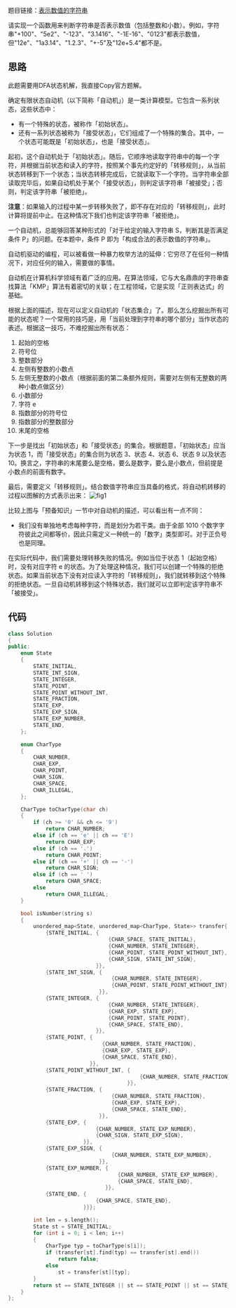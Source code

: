 题目链接：[表示数值的字符串](https://leetcode-cn.com/problems/biao-shi-shu-zhi-de-zi-fu-chuan-lcof/)

请实现一个函数用来判断字符串是否表示数值（包括整数和小数）。例如，字符串"+100"、"5e2"、"-123"、"3.1416"、"-1E-16"、"0123"都表示数值，但"12e"、"1a3.14"、"1.2.3"、"+-5"及"12e+5.4"都不是。

## 思路

此题需要用DFA状态机解，我直接Copy官方题解。

确定有限状态自动机（以下简称「自动机」）是一类计算模型。它包含一系列状态，这些状态中：

- 有一个特殊的状态，被称作「初始状态」。
- 还有一系列状态被称为「接受状态」，它们组成了一个特殊的集合。其中，一个状态可能既是「初始状态」，也是「接受状态」。

起初，这个自动机处于「初始状态」。随后，它顺序地读取字符串中的每一个字符，并根据当前状态和读入的字符，按照某个事先约定好的「转移规则」，从当前状态转移到下一个状态；当状态转移完成后，它就读取下一个字符。当字符串全部读取完毕后，如果自动机处于某个「接受状态」，则判定该字符串「被接受」；否则，判定该字符串「被拒绝」。

**注意**：如果输入的过程中某一步转移失败了，即不存在对应的「转移规则」，此时计算将提前中止。在这种情况下我们也判定该字符串「被拒绝」。

一个自动机，总能够回答某种形式的「对于给定的输入字符串 S，判断其是否满足条件 P」的问题。在本题中，条件 P 即为「构成合法的表示数值的字符串」。

自动机驱动的编程，可以被看做一种暴力枚举方法的延伸：它穷尽了在任何一种情况下，对应任何的输入，需要做的事情。

自动机在计算机科学领域有着广泛的应用。在算法领域，它与大名鼎鼎的字符串查找算法「KMP」算法有着密切的关联；在工程领域，它是实现「正则表达式」的基础。

根据上面的描述，现在可以定义自动机的「状态集合」了。那么怎么挖掘出所有可能的状态呢？一个常用的技巧是，用「当前处理到字符串的哪个部分」当作状态的表述。根据这一技巧，不难挖掘出所有状态：

1. 起始的空格
2. 符号位
3. 整数部分
4. 左侧有整数的小数点
5. 左侧无整数的小数点（根据前面的第二条额外规则，需要对左侧有无整数的两种小数点做区分）
6. 小数部分
7. 字符 e
8. 指数部分的符号位
9. 指数部分的整数部分
10. 末尾的空格

下一步是找出「初始状态」和「接受状态」的集合。根据题意，「初始状态」应当为状态 1，而「接受状态」的集合则为状态 3、状态 4、状态 6、状态 9 以及状态 10。换言之，字符串的末尾要么是空格，要么是数字，要么是小数点，但前提是小数点的前面有数字。

最后，需要定义「转移规则」。结合数值字符串应当具备的格式，将自动机转移的过程以图解的方式表示出来：
![fig1](https://image-1252109614.cos.ap-beijing.myqcloud.com/img/20200902011733.png)

比较上图与「预备知识」一节中对自动机的描述，可以看出有一点不同：

- 我们没有单独地考虑每种字符，而是划分为若干类。由于全部 1010 个数字字符彼此之间都等价，因此只需定义一种统一的「数字」类型即可。对于正负号也是同理。

在实际代码中，我们需要处理转移失败的情况。例如当位于状态 1（起始空格）时，没有对应字符 e 的状态。为了处理这种情况，我们可以创建一个特殊的拒绝状态。如果当前状态下没有对应读入字符的「转移规则」，我们就转移到这个特殊的拒绝状态。一旦自动机转移到这个特殊状态，我们就可以立即判定该字符串不「被接受」。

## 代码

```cpp
class Solution
{
public:
    enum State
    {
        STATE_INITIAL,
        STATE_INT_SIGN,
        STATE_INTEGER,
        STATE_POINT,
        STATE_POINT_WITHOUT_INT,
        STATE_FRACTION,
        STATE_EXP,
        STATE_EXP_SIGN,
        STATE_EXP_NUMBER,
        STATE_END,
    };

    enum CharType
    {
        CHAR_NUMBER,
        CHAR_EXP,
        CHAR_POINT,
        CHAR_SIGN,
        CHAR_SPACE,
        CHAR_ILLEGAL,
    };

    CharType toCharType(char ch)
    {
        if (ch >= '0' && ch <= '9')
            return CHAR_NUMBER;
        else if (ch == 'e' || ch == 'E')
            return CHAR_EXP;
        else if (ch == '.')
            return CHAR_POINT;
        else if (ch == '+' || ch == '-')
            return CHAR_SIGN;
        else if (ch == ' ')
            return CHAR_SPACE;
        else
            return CHAR_ILLEGAL;
    }

    bool isNumber(string s)
    {
        unordered_map<State, unordered_map<CharType, State>> transfer{
            {STATE_INITIAL, {
                                {CHAR_SPACE, STATE_INITIAL},
                                {CHAR_NUMBER, STATE_INTEGER},
                                {CHAR_POINT, STATE_POINT_WITHOUT_INT},
                                {CHAR_SIGN, STATE_INT_SIGN},
                            }},
            {STATE_INT_SIGN, {
                                 {CHAR_NUMBER, STATE_INTEGER},
                                 {CHAR_POINT, STATE_POINT_WITHOUT_INT},
                             }},
            {STATE_INTEGER, {
                                {CHAR_NUMBER, STATE_INTEGER},
                                {CHAR_EXP, STATE_EXP},
                                {CHAR_POINT, STATE_POINT},
                                {CHAR_SPACE, STATE_END},
                            }},
            {STATE_POINT, {
                              {CHAR_NUMBER, STATE_FRACTION},
                              {CHAR_EXP, STATE_EXP},
                              {CHAR_SPACE, STATE_END},
                          }},
            {STATE_POINT_WITHOUT_INT, {
                                          {CHAR_NUMBER, STATE_FRACTION},
                                      }},
            {STATE_FRACTION, {
                                 {CHAR_NUMBER, STATE_FRACTION},
                                 {CHAR_EXP, STATE_EXP},
                                 {CHAR_SPACE, STATE_END},
                             }},
            {STATE_EXP, {
                            {CHAR_NUMBER, STATE_EXP_NUMBER},
                            {CHAR_SIGN, STATE_EXP_SIGN},
                        }},
            {STATE_EXP_SIGN, {
                                 {CHAR_NUMBER, STATE_EXP_NUMBER},
                             }},
            {STATE_EXP_NUMBER, {
                                   {CHAR_NUMBER, STATE_EXP_NUMBER},
                                   {CHAR_SPACE, STATE_END},
                               }},
            {STATE_END, {
                            {CHAR_SPACE, STATE_END},
                        }}};

        int len = s.length();
        State st = STATE_INITIAL;
        for (int i = 0; i < len; i++)
        {
            CharType typ = toCharType(s[i]);
            if (transfer[st].find(typ) == transfer[st].end())
                return false;
            else
                st = transfer[st][typ];
        }
        return st == STATE_INTEGER || st == STATE_POINT || st == STATE_FRACTION || st == STATE_EXP_NUMBER || st == STATE_END;
    }
};
```


